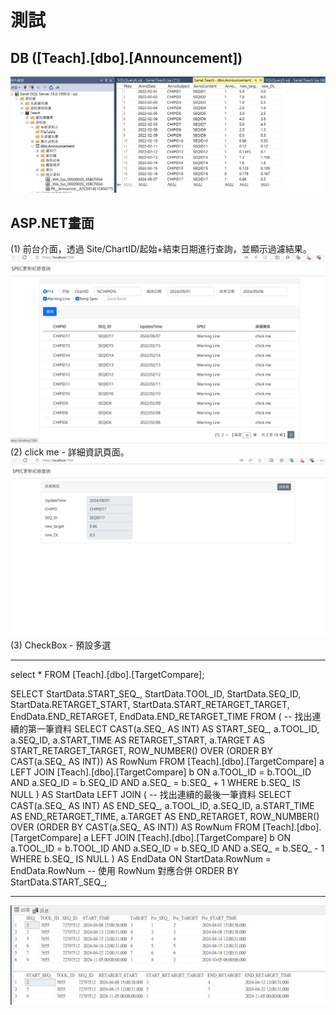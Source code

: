 # 測試
## DB ([Teach].[dbo].[Announcement])
![image](original.png)

## ASP.NET畫面
(1) 前台介面，透過 Site/ChartID/起始+結束日期進行查詢，並顯示過濾結果。
![image](1.png)
(2) click me - 詳細資訊頁面。
![image](2.png)
(3) CheckBox - 預設多選


-----
select *
 FROM [Teach].[dbo].[TargetCompare];

SELECT 
    StartData.START_SEQ_,
    StartData.TOOL_ID,
    StartData.SEQ_ID,
    StartData.RETARGET_START,
    StartData.START_RETARGET_TARGET,
    EndData.END_RETARGET,
    EndData.END_RETARGET_TIME
FROM (
    -- 找出連續的第一筆資料
    SELECT 
        CAST(a.SEQ_ AS INT) AS START_SEQ_,
        a.TOOL_ID,
        a.SEQ_ID,
        a.START_TIME AS RETARGET_START,
        a.TARGET AS START_RETARGET_TARGET,
        ROW_NUMBER() OVER (ORDER BY CAST(a.SEQ_ AS INT)) AS RowNum
    FROM [Teach].[dbo].[TargetCompare] a
    LEFT JOIN [Teach].[dbo].[TargetCompare] b
        ON a.TOOL_ID = b.TOOL_ID 
        AND a.SEQ_ID = b.SEQ_ID
        AND a.SEQ_ = b.SEQ_ + 1
    WHERE b.SEQ_ IS NULL
) AS StartData
LEFT JOIN (
    -- 找出連續的最後一筆資料
    SELECT 
        CAST(a.SEQ_ AS INT) AS END_SEQ_,
        a.TOOL_ID,
        a.SEQ_ID,
        a.START_TIME AS END_RETARGET_TIME,
        a.TARGET AS END_RETARGET,
        ROW_NUMBER() OVER (ORDER BY CAST(a.SEQ_ AS INT)) AS RowNum
    FROM [Teach].[dbo].[TargetCompare] a
    LEFT JOIN [Teach].[dbo].[TargetCompare] b
        ON a.TOOL_ID = b.TOOL_ID 
        AND a.SEQ_ID = b.SEQ_ID
        AND a.SEQ_ = b.SEQ_ - 1
    WHERE b.SEQ_ IS NULL
) AS EndData
    ON StartData.RowNum = EndData.RowNum -- 使用 RowNum 對應合併
ORDER BY StartData.START_SEQ_;

----
![image](3.png)